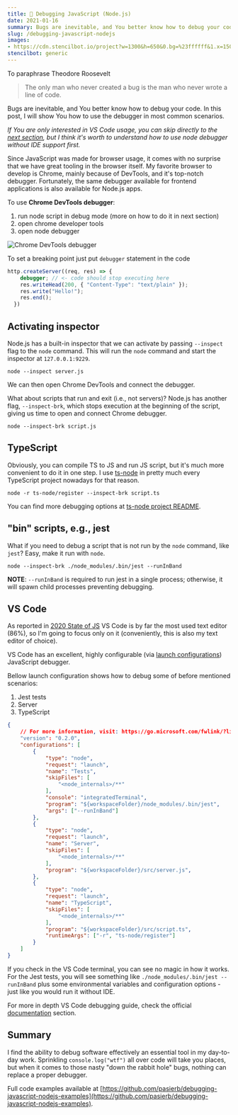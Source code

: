```yaml
---
title: 🐛 Debugging JavaScript (Node.js)
date: 2021-01-16
summary: Bugs are inevitable, and You better know how to debug your code. In this post, I will show You how to use the debugger in most common scenarios.
slug: /debugging-javascript-nodejs
images:
- https://cdn.stencilbot.io/project?w=1300&h=650&0.bg=%23ffffff&1.x=150&1.y=75&1.w=1000&1.h=500&1.txt=Debugging%20JavaScript%20(Node.js)&1.color=%23c13e70&1.fontSize=60&1.font=DM%20Sans%3A700&1.txtAlign=center&1.valign=middle
stencilbot: generic
---
```


To paraphrase Theodore Roosevelt

> The only man who never created a bug is the man who never wrote a line of code.

Bugs are inevitable, and You better know how to debug your code. In this post, I will show You how to use the debugger in most common scenarios.

*If You are only interested in VS Code usage, you can skip directly to the [next section](#vscode), but I think it's worth to understand how to use node debugger without IDE support first.*

Since JavaScript was made for browser usage, it comes with no surprise that we have great tooling in the browser itself. My favorite browser to develop is Chrome, mainly because of DevTools, and it's top-notch debugger. Fortunately, the same debugger available for frontend applications is also available for Node.js apps.

To use **Chrome DevTools debugger**:

1. run node script in debug mode (more on how to do it in next section)
2. open chrome developer tools
3. open node debugger

![Chrome DevTools debugger](/images/chrome-debugger-button.png)

To set a breaking point just put `debugger` statement in the code

```javascript
http.createServer((req, res) => {
    debugger; // <- code should stop executing here
    res.writeHead(200, { "Content-Type": "text/plain" });
    res.write("Hello!");
    res.end();
  })
```

## Activating inspector

Node.js has a built-in inspector that we can activate by passing `--inspect` flag to the `node` command. This will run the `node` command and start the inspector at `127.0.0.1:9229`. 

```shell
node --inspect server.js
```

We can then open Chrome DevTools and connect the debugger.

What about scripts that run and exit (i.e., not servers)? Node.js has another flag, `--inspect-brk`, which stops execution at the beginning of the script, giving us time to open and connect Chrome debugger.

```shell
node --inspect-brk script.js
```

## TypeScript

Obviously, you can compile TS to JS and run JS script, but it's much more convenient to do it in one step. I use [ts-node](https://github.com/TypeStrong/ts-node) in pretty much every TypeScript project nowadays for that reason.

```shell
node -r ts-node/register --inspect-brk script.ts
```


You can find more debugging options at [ts-node project README](https://github.com/TypeStrong/ts-node#programmatic).

## "bin" scripts, e.g., jest

What if you need to debug a script that is not run by the `node` command, like `jest`?
Easy, make it run with `node`.  

```shell
node --inspect-brk ./node_modules/.bin/jest --runInBand
```

**NOTE**: `--runInBand` is required to run jest in a single process; otherwise, it will spawn child processes preventing debugging.

## <a name="vscode"></a> VS Code

As reported in [2020 State of JS](https://2020.stateofjs.com/en-US/other-tools/#text_editors) VS Code is by far the most used text editor (86%), so I'm going to focus only on it (conveniently, this is also my text editor of choice).

VS Code has an excellent, highly configurable (via [launch configurations](https://code.visualstudio.com/Docs/editor/debugging#_launch-configurations)) JavaScript debugger.

Bellow launch configuration shows how to debug some of before mentioned scenarios:

1. Jest tests
2. Server
3. TypeScript

```json
{
    // For more information, visit: https://go.microsoft.com/fwlink/?linkid=830387
    "version": "0.2.0",
    "configurations": [
        {
            "type": "node",
            "request": "launch",
            "name": "Tests",
            "skipFiles": [
                "<node_internals>/**"
            ],
            "console": "integratedTerminal",
            "program": "${workspaceFolder}/node_modules/.bin/jest",
            "args": ["--runInBand"]
        },
        {
            "type": "node",
            "request": "launch",
            "name": "Server",
            "skipFiles": [
                "<node_internals>/**"
            ],
            "program": "${workspaceFolder}/src/server.js",
        },
        {
            "type": "node",
            "request": "launch",
            "name": "TypeScript",
            "skipFiles": [
                "<node_internals>/**"
            ],
            "program": "${workspaceFolder}/src/script.ts",
            "runtimeArgs": ["-r", "ts-node/register"]
        }
    ]
}
```

If you check in the VS Code terminal, you can see no magic in how it works. For the Jest tests, you will see something like `./node_modules/.bin/jest --runInBand` plus some environmental variables and configuration options - just like you would run it without IDE.

For more in depth VS Code debugging guide, check the official [documentation](https://code.visualstudio.com/Docs/editor/debugging) section.

## Summary

I find the ability to debug software effectively an essential tool in my day-to-day work. Sprinkling `console.log("wtf")` all over code will take you places, but when it comes to those nasty "down the rabbit hole" bugs, nothing can replace a proper debugger.

Full code examples available at [https://github.com/pasierb/debugging-javascript-nodejs-examples](https://github.com/pasierb/debugging-javascript-nodejs-examples).
